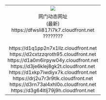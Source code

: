 ﻿<table>
  <tr></tr>
  <tr><td colspan=2 align=center><img src="https://dfwsli817i7k7.cloudfront.net/Up/oGate.jpg" /></td></tr>
  <tr><td colspan=2 align=center>网门动态网址<br/>(最新)
<br>https://dfwsli817i7k7.cloudfront.net
<br/>????????<br/>
<br>https://d1q1pp2n7x1llz.cloudfront.net
<br>https://d2cxtzzqroth95.cloudfront.net
<br>https://d1a0m6irpyw04y.cloudfront.net
<br>https://d3je6klej8gk2t.cloudfront.net
<br>https://d1xkp7iwdiyx7k.cloudfront.net
<br>https://drj2u7r3r9tlk.cloudfront.net
<br>https://d3rn73al4xhl0o.cloudfront.net
<br>https://d3g64ltlj79j9h.cloudfront.net
    </td>
  </tr>
</table>
